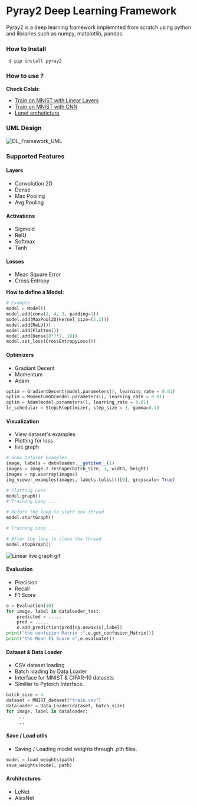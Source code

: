 # Pyray2 Deep Learning Framework 

Pyray2 is a deep learning framework implemnted from scratch using python and libraries such as numpy, matplotlib, pandas.


### How to Install
```
 $ pip install pyray2
```

### How to use ?
**Check Colab:**
- [Train on MNIST with Linear Layers](https://colab.research.google.com/drive/1cDJJm6eL--yMaleA0yBactI1qPdslDun)
- [Train on MNIST with CNN](https://colab.research.google.com/drive/17Fqk_qaEaXLGSRWzSfkjs9GY51D3nGKZ?usp=sharing)
- [Lenet archeticture](https://colab.research.google.com/drive/1JIeUIpiJrc1Mh2Rc8mIsij-uqRTme04v?usp=sharing)
### UML Design
![DL_Framework_UML](https://user-images.githubusercontent.com/35613645/105637853-4ca68500-5e78-11eb-9dc3-33f68bfd1cdf.png)


### Supported Features
#### Layers
- Convolution 2D
- Dense 
- Max Pooling
- Avg Pooling
#### Activations
- Sigmoid
- RelU
- Softmax
- Tanh
#### Losses
- Mean Square Error
- Cross Entropy 

**How to define a Model:**
```python
# Example
model = Model()
model.add(conv(1, 4, 3, padding=1))
model.add(MaxPool2D(kernel_size=(2,2)))
model.add(ReLU())
model.add(Flatten())
model.add(Dense(8*7*7, 10))
model.set_loss(CrossEntropyLoss())
```
#### Optimizers
- Gradiant Decent
- Momentum 
- Adam
```python
optim = GradientDecent(model.parameters(), learning_rate = 0.01)
optim = MomentumGD(model.parameters(), learning_rate = 0.01)
optim = Adam(model.parameters(), learning_rate = 0.01)
lr_schedular = StepLR(optimizer, step_size = 1, gamma=0.1)
```
#### Visualization 
- View dataset's examples
- Plotting for loss
- live graph
```python
# Show Dataset Examples
image, labels = dataloader.__getitem__(1)
images = image.T.reshape(batch_size, 1, width, height)
images = np.asarray(images)
img_viewer_examples(images, labels.tolist()[0], greyscale= True)

# Plotting Loss
model.graph()
# Training Loop ...

# Before the loop to start new thread
model.startGraph()

# Training Loop ...

# After the loop to close the thread
model.stopGraph()
```
![Linear live graph gif](./media/linear.gif?raw=true "Linear live graph")
#### Evaluation
- Precision
- Recall
- F1 Score

```python
e = Evaluation(10)
for image, label in dataloader_test:
    predicted = .....
    pred = .....
    e.add_prediction(pred[np.newaxis],label)
print("the confusion Matrix :",e.get_confusion_Matrix())
print("the Mean F1 Score =",e.evaluate())
```
#### Dataset & Data Loader
- CSV dataset loading
- Batch loading by Data Loader
- Interface for MNIST & CIFAR-10 datasets
- Simillar to Pytorch Interface.

```python
batch_size = 4
dataset = MNIST_dataset("train.csv")
dataloader = Data_Loader(dataset, batch_size)
for image, label in dataloader:
	...
	...
```
#### Save / Load utils
- Saving / Loading model weights through .pth files.

```python
model = load_weights(path)
save_weights(model, path)
```
#### Architectures
- LeNet
- AlexNet
